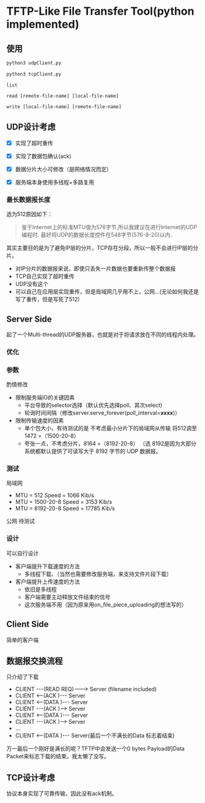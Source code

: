# TFTP-Like File Transfer Tool(python implemented)

## 使用
```bash
python3 udpClient.py
```
```bash
python3 tcpClient.py
```
```
list
```
```
read [remote-file-name] [local-file-name]
```
```
write [local-file-name] [remote-file-name]
```

## UDP设计考虑

-[X] 实现了超时重传
-[X] 实现了数据包确认(ack)
-[X] 数据分片大小可修改（是网络情况而定）
-[X] 服务端本身使用多线程+多路复用


### 最长数据报长度

选为512原因如下：

> 鉴于Internet上的标准MTU值为576字节,所以我建议在进行Internet的UDP编程时.
最好将UDP的数据长度控件在548字节(576-8-20)以内.

其实主要目的是为了避免IP层的分片，TCP存在分段，所以一般不会进行IP层的分片。
- 对IP分片的数据报来说，即使只丢失一片数据也要重新传整个数据报
- TCP自己实现了超时重传
- UDP没有这个
- 可以自己在应用层实现重传，但是局域网几乎用不上，公网...(无论如何我还是写了重传，但是写死了512)

## Server Side
起了一个Multi-thread的UDP服务器，也就是对于将请求放在不同的线程内处理。

### 优化
### 参数
酌情修改
- 限制服务端IO的关键因素
    - 平台导致的selector选择（默认优先选择poll、其次select)
    - 轮询时间间隔（修改server.serve_forever(poll_interval=**xxxx**)）
- 限制传输速度的因素
    - 单个包大小，有待测试的是 不考虑最小分片下的局域网从传输 将512调至 1472 =（1500-20-8）
    - 夸张一点，不考虑分片，8164 =（8192-20-8） （选 8192是因为大部分系统都默认提供了可读写大于 8192 字节的 UDP 数据报。

### 测试
局域网
- MTU = 512       Speed = 1066 Kib/s
- MTU = 1500-20-8 Speed = 3153 Kib/s
- MTU = 8192-20-8 Speed = 17785 Kib/s

公网 待测试

### 设计
可以自行设计
- 客户端提升下载速度的方法
    - 多线程下载、（当然也需要修改服务端，来支持文件片段下载）
- 客户端提升上传速度的方法
    - 依旧是多线程
    - 客户端需要主动释放文件结束的信号
    - 这次服务端不用（因为原来用on_file_piece_uploading的想法写的）
## Client Side
简单的客户端

## 数据报交换流程

只介绍了下载
- CLIENT ---(READ REQ)---> Server (filename included)
- CLIENT <--(ACK     )--- Server
- CLIENT <--(DATA    )--- Server
- CLIENT ---(ACK     )--> Server
- CLIENT <--(DATA    )--- Server
- CLIENT ---(ACK     )--> Server
- ...
- CLIENT <--(DATA    )--- Server(最后一个不满长的Data 标志着结束)

万一最后一个刚好是满长的呢？TFTP中会发送一个0 bytes Payload的Data Packet来标志下载的结束。我太懒了没写。


## TCP设计考虑

协议本身实现了可靠传输，因此没有ack机制。
